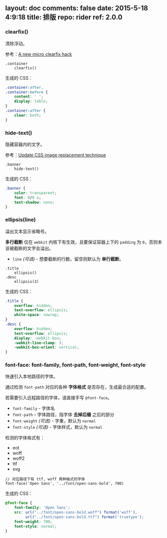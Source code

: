 layout: doc
comments: false
date: 2015-5-18 4:9:18
title: 排版
repo: rider
ref: 2.0.0
---

### clearfix()

清除浮动。

参考：[A new micro clearfix hack](http://h5bp.com/q)

```stylus
.container
    clearfix()
```

生成的 CSS：

```css
.container:after,
.container:before {
    content: ' ';
    display: table;
}
.container:after {
    clear: both;
}
```

### hide-text()

隐藏容器内的文字。

参考：[Update CSS image replacement technique](https://github.com/h5bp/html5-boilerplate/commit/aa0396eae757c9e03dda4e463fb0d4db5a5f82d7)

```stylus
.banner
    hide-text()
```

生成的 CSS：

```css
.banner {
    color: transparent;
    font: 0/0 a;
    text-shadow: none;
}
```

### ellipsis(line)

溢出文本显示省略号。

**多行截断** 仅在 `webkit` 内核下有生效，且要保证容器上下的 `padding` 为 `0`，否则本该被截断的文字会溢出。

 * `line` _(可选)_ - 想要截断的行数，留空则默认为 **单行截断**。

```stylus
.title
    ellipsis()
.desc
    ellipsis(3)
```

生成的 CSS：

```css
.title {
    overflow: hidden;
    text-overflow: ellipsis;
    white-space: nowrap;
}
.desc {
    overflow: hidden;
    text-overflow: ellipsis;
    display: -webkit-box;
    -webkit-line-clamp: 3;
    -webkit-box-orient: vertical;
}
```

### font-face: font-family, font-path, font-weight, font-style

快速引入本地路径的字体。

通过检测 `font-path` 对应的各种 **字体格式** 是否存在，生成最合适的配置。

若需要引入远程路径的字体，请直接手写 `@font-face`。

 * `font-family` - 字体名
 * `font-path` - 字体路径，指字体 **去掉后缀** 之后的部分
 * `font-weight` _(可选)_ - 字重，默认为 `normal`
 * `font-style` _(可选)_ - 字体样式，默认为 `normal`

检测的字体格式有：

 * eot
 * woff
 * woff2
 * ttf
 * svg

```stylus
// 对应路径下有 ttf, woff 两种格式的字体
font-face('Open Sans', '../font/open-sans-bold', 700)
```

生成的 CSS：

```css
@font-face {
    font-family: 'Open Sans';
    src: url("../font/open-sans-bold.woff") format('woff'),
         url("../font/open-sans-bold.ttf") format('truetype');
    font-weight: 700;
    font-style: normal;
}
```